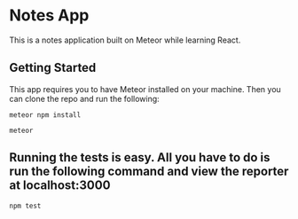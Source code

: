 # Notes App

This is a notes application built on Meteor while learning React.

## Getting Started

This app requires you to have Meteor installed on your machine. Then you can clone the repo and run the following:

```
meteor npm install
```

```
meteor
```

## Running the tests is easy. All you have to do is run the following command and view the reporter at localhost:3000

```
npm test
```